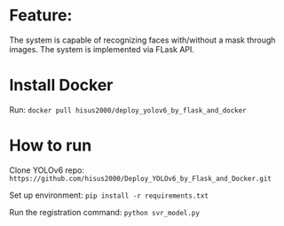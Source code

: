 # Feature:

The system is capable of recognizing faces with/without a mask through images.
The system is implemented via FLask API.

#  Install Docker

Run:
`docker pull hisus2000/deploy_yolov6_by_flask_and_docker`

# How to run

Clone YOLOv6 repo:
`https://github.com/hisus2000/Deploy_YOLOv6_by_Flask_and_Docker.git`

Set up environment:
`pip install -r requirements.txt`

Run the registration command:
`python svr_model.py`
